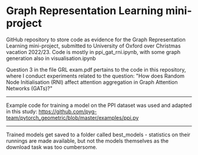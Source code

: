 # Graph Representation Learning mini-project
GitHub repository to store code as evidence for the Graph Representation Learning mini-project, submitted to University of Oxford over Christmas vacation 2022/23.
Code is mostly in ppi_gat_rni.ipynb, with some graph generation also in visualisation.ipynb

Question 3 in the file GRL exam.pdf pertains to the code in this repository, where I conduct experiments related to the question: "How does Random Node Initialisation (RNI) affect attention aggregation in Graph Attention Networks (GATs)?"

---
Example code for training a model on the PPI dataset was used and adapted in this study: 
https://github.com/pyg-team/pytorch_geometric/blob/master/examples/ppi.py

---
Trained models get saved to a folder called best_models - statistics on their runnings are made available, but not the models themselves as the download task was too cumbersome.
